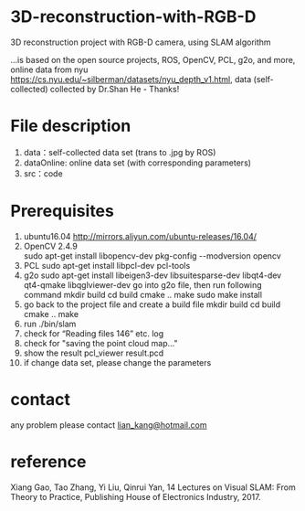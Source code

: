 # 3D-reconstruction-with-RGB-D
3D reconstruction project with RGB-D camera, using SLAM algorithm

...is based on the open source projects, ROS, OpenCV, PCL, g2o, and more, online data from nyu https://cs.nyu.edu/~silberman/datasets/nyu_depth_v1.html, data (self-collected) collected by Dr.Shan He - Thanks!

# File description
 1. data：self-collected data set (trans to .jpg by ROS)
 2. dataOnline: online data set (with corresponding parameters)
 3. src：code

# Prerequisites
 1. ubuntu16.04 http://mirrors.aliyun.com/ubuntu-releases/16.04/
 2. OpenCV 2.4.9  
      sudo apt-get install libopencv-dev 
      pkg-config --modversion opencv
 3. PCL
      sudo apt-get install libpcl-dev pcl-tools 
 4. g2o
      sudo apt-get install libeigen3-dev libsuitesparse-dev libqt4-dev qt4-qmake libqglviewer-dev
      go into g2o file, then run following command
        mkdir build
        cd build 
        cmake ..
        make
        sudo make install
 5.  go back to the project file and create a build file
         mkdir build
         cd build 
         cmake ..
         make
 6. run ./bin/slam
  1. check for “Reading files 146” etc. log
  2. check for "saving the point cloud map..."
 7. show the result 
      pcl_viewer result.pcd
 8. if change data set, please change the parameters
      
# contact
any problem please contact lian_kang@hotmail.com

# reference 
Xiang Gao, Tao Zhang, Yi Liu, Qinrui Yan, 14 Lectures on Visual SLAM: From Theory to Practice, Publishing House of Electronics Industry, 2017.
